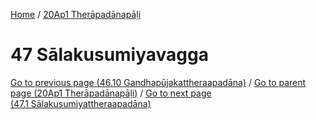 
[Home](/) / [20Ap1 Therāpadānapāḷi](../20Ap1.md)

# 47 Sālakusumiyavagga


[Go to previous page (46.10 Gandhapūjakattheraapadāna)](46/46.10.md) / [Go to parent page (20Ap1 Therāpadānapāḷi)](0.md) / [Go to next page (47.1 Sālakusumiyattheraapadāna)](47/47.1.md)


